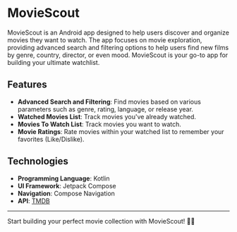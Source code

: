 # MovieScout

MovieScout is an Android app designed to help users discover and organize movies they want to watch. The app focuses on movie exploration, providing advanced search and filtering options to help users find new films by genre, country, director, or even mood. MovieScout is your go-to app for building your ultimate watchlist.

## Features

- **Advanced Search and Filtering**: Find movies based on various parameters such as genre, rating, language, or release year.
- **Watched Movies List**: Track movies you've already watched.
- **Movies To Watch List**: Track movies you want to watch.
- **Movie Ratings**: Rate movies within your watched list to remember your favorites (Like/Dislike).

## Technologies

- **Programming Language**: Kotlin
- **UI Framework**: Jetpack Compose
- **Navigation**: Compose Navigation
- **API**: [TMDB](https://www.themoviedb.org/)

---

Start building your perfect movie collection with MovieScout! 🎥🍿  